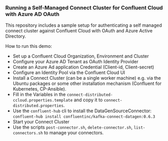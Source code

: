 ### Running a Self-Managed Connect Cluster for Confluent Cloud with Azure AD OAuth

This repository includes a sample setup for authenticating a self managed connect cluster 
against Confluent Cloud with OAuth and Azure Active Directory. 

How to run this demo:

* Set up a Confluent Cloud Organization, Environment and Cluster
* Configure your Azure AD Tenant as OAuth Identity Provider
* Create an Azure Ad application Credential (Client-id, Client-secret)
* Configure an Identity Pool via the Confluent Cloud UI
* Install a Connect Cluster (can be a single worker machine) e.g. via the Ubuntu packages or some other installation mechanism (Confluent for Kubernetes, CP-Ansible). 
* Fill in the Variables in the `connect-distributed-ccloud.properties.template` and copy it to `connect-distributed.properties`. 
* Use the `confluent-hub` cli to install the DataGenSourceConnector: `confluent-hub install confluentinc/kafka-connect-datagen:0.6.3`
* Start your Connect Cluster
* Use the scripts `post-connector.sh`, `delete-connector.sh`, `list-connectors.sh` to manage your connectors. 
